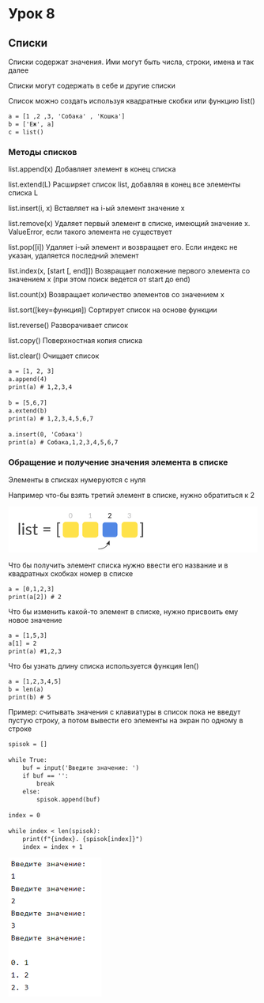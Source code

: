 # Урок 8
## Списки 

Списки содержат значения. Ими могут быть числа, строки, имена и так далее 

Списки могут содержать в себе и другие списки

Список можно создать используя квадратные скобки или функцию list()

    a = [1 ,2 ,3, 'Собака' , 'Кошка']
    b = ['Еж', a]
    c = list()



### Методы списков

list.append(x)	Добавляет элемент в конец списка

list.extend(L)	Расширяет список list, добавляя в конец все элементы списка L

list.insert(i, x)	Вставляет на i-ый элемент значение x

list.remove(x)	Удаляет первый элемент в списке, имеющий значение x. ValueError, если такого элемента не существует

list.pop([i])	Удаляет i-ый элемент и возвращает его. Если индекс не указан, удаляется последний элемент

list.index(x, [start [, end]])	Возвращает положение первого элемента со значением x (при этом поиск ведется от start до end)

list.count(x)	Возвращает количество элементов со значением x

list.sort([key=функция])	Сортирует список на основе функции

list.reverse()	Разворачивает список

list.copy()	Поверхностная копия списка

list.clear()	Очищает список

    a = [1, 2, 3]
    a.append(4)
    print(a) # 1,2,3,4

    b = [5,6,7]
    a.extend(b)
    print(a) # 1,2,3,4,5,6,7

    a.insert(0, 'Собака')
    print(a) # Собака,1,2,3,4,5,6,7

### Обращение и получение значения элемента в списке

Элементы в списках нумеруются с нуля

Например что-бы взять третий элемент в списке, нужно обратиться к 2

![Альтернативный текст](/Урок_8/list.svg)

Что бы получить элемент списка нужно ввести его название и в квадратных скобках номер в списке

    a = [0,1,2,3]
    print(a[2]) # 2

Что бы изменить какой-то элемент в списке, нужно присвоить ему новое значение

    a = [1,5,3]
    a[1] = 2
    print(a) #1,2,3

Что бы узнать длину списка используется функция len()

    a = [1,2,3,4,5]
    b = len(a)
    print(b) # 5

Пример: считывать значения с клавиатуры в список пока не введут пустую строку, а потом вывести его
 элементы на экран по одному в строке

    spisok = []

    while True:
        buf = input('Введите значение: ')
        if buf == '':
            break
        else:
            spisok.append(buf)

    index = 0
    
    while index < len(spisok):
        print(f"{index}. {spisok[index]}")
        index = index + 1


![Альтернативный текст](/Урок_8/spisok2.PNG)
        


